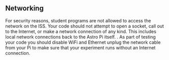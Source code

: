 ## Networking

For security reasons, student programs are not allowed to access the network on the ISS. Your code should not attempt to open a socket, call out to the Internet, or make a network connection of any kind. This includes local network connections back to the Astro Pi itself. . As part of testing your code you should disable WiFi and Ethernet unplug the network cable from your Pi to make sure that your experiment runs without an Internet connection.
